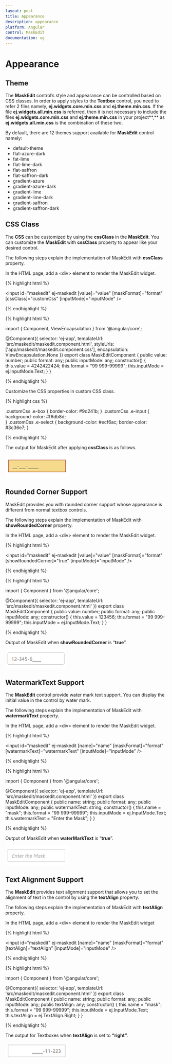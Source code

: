 ```yaml
---
layout: post
title: Appearance
description: appearance
platform: Angular
control: MaskEdit
documentation: ug
---
```


# Appearance

## Theme

The **MaskEdit** control’s style and appearance can be controlled based on CSS classes. In order to apply styles to the **Textbox** control, you need to refer 2 files namely, **ej.widgets.core.min.css** and **ej.theme.min.css**. If the file **ej.widgets.all.min.css** is referred, then it is not necessary to include the files **ej.widgets.core.min.css** and **ej.theme.min.css** in your project**,** as **ej.widgets.all.min.css** is the combination of these two. 

By default, there are 12 themes support available for **MaskEdit** control namely:

* default-theme
* flat-azure-dark
* fat-lime
* flat-lime-dark
* flat-saffron
* flat-saffron-dark
* gradient-azure
* gradient-azure-dark
* gradient-lime
* gradient-lime-dark
* gradient-saffron
* gradient-saffron-dark

## CSS Class

The **CSS** can be customized by using the **cssClass** in the **MaskEdit**. You can customize the **MaskEdit** with **cssClass** property to appear like your desired control.

The following steps explain the implementation of MaskEdit with **cssClass** property.

In the HTML page, add a &lt;div&gt; element to render the MaskEdit widget.  

{% highlight html %}

<input id="maskedit" ej-maskedit [value]="value" [maskFormat]="format" [cssClass]="customCss" [inputMode]="inputMode" />
    
{% endhighlight %}

{% highlight html %}

import { Component, ViewEncapsulation } from '@angular/core';

@Component({
  selector: 'ej-app',
  templateUrl: 'src/maskedit/maskedit.component.html',
  styleUrls: ['app/maskedit/maskedit.component.css'],
  encapsulation: ViewEncapsulation.None 
})
export class MaskEditComponent {
    public value: number;
    public format: any;
    public inputMode: any;
    constructor() {
        this.value = 4242422424;
        this.format = "99 999-99999";
        this.inputMode = ej.InputMode.Text;
    }
}

{% endhighlight %}


Customize the CSS properties in custom CSS class.

{% highlight css %}

.customCss .e-box {
    border-color: #9d241b;
}
.customCss .e-input {
    background-color: #f6db8d;            
}
.customCss .e-select {
    background-color: #ecf6ac;
    border-color: #3c36e7;
}

{% endhighlight %}

The output for MaskEdit after applying **cssClass** is as follows.

![](/angular/MaskEdit/Appearance_images/Appearance_img1.png)

## Rounded Corner Support

MaskEdit provides you with rounded corner support whose appearance is different from normal textbox controls.

The following steps explain the implementation of MaskEdit with **showRoundedCorner** property.

In the HTML page, add a &lt;div&gt; element to render the MaskEdit widget. 

{% highlight html %}

<input id="maskedit" ej-maskedit [value]="value" [maskFormat]="format" [showRoundedCorner]="true" [inputMode]="inputMode" />
    
{% endhighlight %}

{% highlight html %}

import { Component } from '@angular/core';

@Component({
  selector: 'ej-app',
  templateUrl: 'src/maskedit/maskedit.component.html'
})
export class MaskEditComponent {
    public value: number;
    public format: any;
    public inputMode: any;
    constructor() {
        this.value = 123456;
        this.format = "99 999-99999";
        this.inputMode = ej.InputMode.Text;
    }
}

{% endhighlight %}

Output of MaskEdit when **showRoundedCorner** is “**true**”.

![](/angular/MaskEdit/Appearance_images/Appearance_img2.png)

## WatermarkText Support

The **MaskEdit** control provide water mark text support. You can display the initial value in the control by water mark.

The following steps explain the implementation of MaskEdit with **watermarkText** property.

In the HTML page, add a &lt;div&gt; element to render the MaskEdit widget.

{% highlight html %}

<input id="maskedit" ej-maskedit [name]="name" [maskFormat]="format" [watermarkText]="watermarkText" [inputMode]="inputMode" />
    
{% endhighlight %}

{% highlight html %}

import { Component } from '@angular/core';

@Component({
  selector: 'ej-app',
  templateUrl: 'src/maskedit/maskedit.component.html'
})
export class MaskEditComponent {
    public name: string;
    public format: any;
    public inputMode: any;
    public watermarkText: string;
    constructor() {
        this.name = "mask";
        this.format = "99 999-99999";
        this.inputMode = ej.InputMode.Text;
        this.watermarkText = "Enter the Mask";
    }
}

{% endhighlight %}

Output of MaskEdit when **waterMarkText** is “**true**”.


![](/angular/MaskEdit/Appearance_images/Appearance_img3.png)

## Text Alignment Support

The **MaskEdit** provides text alignment support that allows you to set the alignment of text in the control by using the **textAlign** property.

The following steps explain the implementation of MaskEdit with **textAlign** property.

In the HTML page, add a &lt;div&gt; element to render the MaskEdit widget

{% highlight html %}

<input id="maskedit" ej-maskedit [name]="name" [maskFormat]="format" [textAlign]="textAlign" [inputMode]="inputMode" />
    
{% endhighlight %}

{% highlight html %}

import { Component } from '@angular/core';

@Component({
  selector: 'ej-app',
  templateUrl: 'src/maskedit/maskedit.component.html'
})
export class MaskEditComponent {
    public name: string;
    public format: any;
    public inputMode: any;
    public textAlign: any;
    constructor() {
        this.name = "mask";
        this.format = "99 999-99999";
        this.inputMode = ej.InputMode.Text;
        this.textAlign = ej.TextAlign.Right;
    }
}

{% endhighlight %}

The output for Textboxes when **textAlign** is set to **“right”**.

![](/angular/MaskEdit/Appearance_images/Appearance_img4.png)